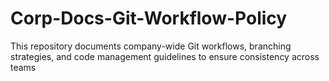 # Corp-Docs-Git-Workflow-Policy
This repository documents company-wide Git workflows, branching strategies, and code management guidelines to ensure consistency across teams
